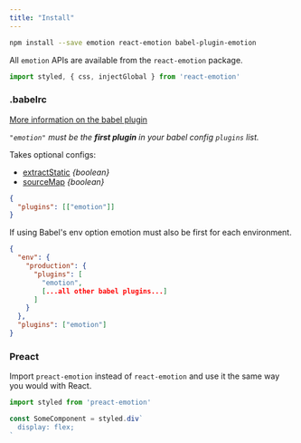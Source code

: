 ```yaml
---
title: "Install"
---
```


```bash
npm install --save emotion react-emotion babel-plugin-emotion
```

All `emotion` APIs are available from the `react-emotion` package.

```javascript
import styled, { css, injectGlobal } from 'react-emotion'
```

### .babelrc

[More information on the babel plugin](babel.md)

_`"emotion"` must be the **first plugin** in your babel config `plugins` list._

Takes optional configs:

* [extractStatic](babel.md#Static-Extraction) _{boolean}_
* [sourceMap](babel.md#Static-Extraction) _{boolean}_

```json
{
  "plugins": [["emotion"]]
}
```

If using Babel's env option emotion must also be first for each environment.

```json
{
  "env": {
    "production": {
      "plugins": [
        "emotion",
        [...all other babel plugins...]
      ]
    }
  },
  "plugins": ["emotion"]
}
```

### Preact

Import `preact-emotion` instead of `react-emotion` and use it the same way you
would with React.

```jsx
import styled from 'preact-emotion'

const SomeComponent = styled.div`
  display: flex;
`
```
